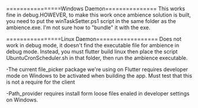 ================Windows Daemon===============
This works fine in debug.HOWEVER, to make this work once ambience solution is built, you need to put the winTaskSetter.ps1 script in the same folder as the ambience.exe. I'm not sure how to "bundle" it with the exe.

================Linux Daemon==================
Does not work in debug mode, it doesn't find the executable file for ambience in debug mode. Instead, you must flutter build linux then place the script UbuntuCronScheduler.sh in that folder, then run the ambience executable. 

-The current file_picker package we're using on Flutter requires developer mode on Windows to be activated when building the app. Must test that this is not a require for the client

-Path_provider requires install form loose files enaled in developer settings on Windows.
